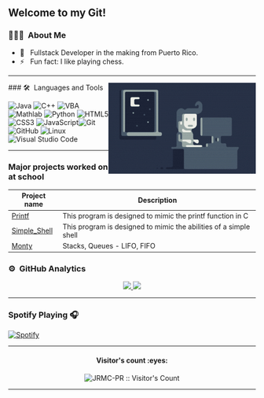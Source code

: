 ## Welcome to my Git!

### 👨🏻‍💻 &nbsp;About Me

- 🤔 &nbsp; Fullstack Developer in the making from Puerto Rico.
- ⚡️ &nbsp; Fun fact: I like playing chess.

---

<img alt="Night Coding" src="https://raw.githubusercontent.com/AVS1508/AVS1508/master/assets/Night-Coding.gif" align="right"/>
### 🛠 &nbsp;Languages and Tools

![Java](https://img.shields.io/badge/-Java-333333?style=flat&logo=java)
![C++](https://img.shields.io/badge/-C++-333333?style=flat&logo=c%2B%2B)
![VBA](https://img.shields.io/badge/-VBA-333333?style=flat&logo=vba)
![Mathlab](https://img.shields.io/badge/-Mathlab-333333?style=flat&logo=mathlab)
![Python](https://img.shields.io/badge/-Python-333333?style=flat&logo=python)
![HTML5](https://img.shields.io/badge/-HTML5-333333?style=flat&logo=HTML5)
![CSS3](https://img.shields.io/badge/-CSS3-333333?style=flat&logo=CSS3&logoColor=1572B6)
![JavaScript](https://img.shields.io/badge/-JavaScript-333333?style=flat&logo=javascript)![Git](https://img.shields.io/badge/-Git-333333?style=flat&logo=git)
![GitHub](https://img.shields.io/badge/-GitHub-333333?style=flat&logo=github)
![Linux](https://img.shields.io/badge/-Linux-003366?style=flat&logo=linux)
![Visual Studio Code](https://img.shields.io/badge/-Visual%20Studio%20Code-333333?style=flat&logo=visual-studio-code&logoColor=007ACC)

<!-- ![Bootstrap5](https://img.shields.io/badge/-Bootstrap-333333?style=flat&logo=bootstrap&logoColor=563D7C) -->
<!-- ![Tailwind CSS](https://img.shields.io/badge/-Tailwind%20CSS-333333?style=flat&logo=tailwindcss) -->
<!-- ![Django](https://img.shields.io/badge/-Django-092E20?style=flat&logo=django) -->
<!-- ![Django REST Framework](https://img.shields.io/badge/-Django%20REST%20Framework-092E20?style=flat&logo=django) -->
<!-- ![Flask](https://img.shields.io/badge/-Flask-000000?style=flat&logo=flask) -->
<!-- ![React JS](https://img.shields.io/badge/-React%20JS-333333?style=flat&logo=react) -->
<!-- ![MySQL](https://img.shields.io/badge/-MySQL-333333?style=flat&logo=mysql) -->
<!-- ![PostgreSQL](https://img.shields.io/badge/-PostgreSQL-336791?style=flat&logo=PostgreSQL) -->
<!-- ![Heroku](https://img.shields.io/badge/-Heroku-430098?style=flat&logo=heroku) -->
<!-- ![Digital Ocean](https://img.shields.io/badge/-Digital%20Ocean-333333?style=flat&logo=digitalocean) -->
<!-- ![Postman](https://img.shields.io/badge/-Postman-000000?style=flat&logo=postman) -->
<!-- ![Photoshop](https://img.shields.io/badge/-Photoshop-333333?style=flat&logo=adobe-photoshop) -->

---

### Major projects worked on at school

| Project name                                                     | Description                                                       |
| ---------------------------------------------------------------- | ----------------------------------------------------------------- |
| [Printf](https://github.com/JRMC-PR/holbertonschool-printf)      | This program is designed to mimic the printf function in C        |
| [Simple_Shell](https://github.com/JRMC-PR/holbertonschool-shell) | This program is designed to mimic the abilities of a simple shell |
| [Monty](https://github.com/JRMC-PR/holbertonschool-monty)        | Stacks, Queues - LIFO, FIFO                                       |

### ⚙️ &nbsp;GitHub Analytics

<p align="center">
<a href="https://github.com/JRMC-PR">
  <img height="180em" src="https://github-readme-stats-eight-theta.vercel.app/api?username=JRMC-PR&show_icons=true&theme=synthwave&include_all_commits=true&count_private=true"/>
  <img height="180em" src="https://github-readme-stats-eight-theta.vercel.app/api/top-langs/?username=JRMC-PR&layout=compact&langs_count=8&theme=synthwave"/>
</a>
</p>

---

### Spotify Playing 🎧

[![Spotify](https://novatorem.visualbean.vercel.app/api/spotify)](https://open.spotify.com/user/towartohio)

---

<h4 align="center">Visitor's count :eyes:</h4>

<p align="center"><img src="https://profile-counter.glitch.me/{JRMC-PR}/count.svg" alt="JRMC-PR :: Visitor's Count" /></p>

<!-- ### Blogs posts -->

<!-- BLOG-POST-LIST:START -->

<!-- - [How To Get Internship – Complete Internship Search Guide](https://blog.unwiredlearning.com/complete-internship-guide) -->
<!-- BLOG-POST-LIST:END -->

---

<!-- ### 🤝🏻 &nbsp;Connect with Me -->
<!--
<p align="center">
<a href="https://www.unwiredlearning.com/"><img alt="Website" src="https://img.shields.io/badge/website-unwiredlearning.com-green"></a>
<a href="https://www.linkedin.com/in/shubhamsarda/"><img alt="LinkedIn" src="https://img.shields.io/badge/linkedin-shubhamsarda-blue"></a>
<a href="https://www.instagram.com/shubham.ul/"><img alt="Instagram" src="https://img.shields.io/badge/instagram-shubham.ul-red"></a>
<a href="https://twitter.com/shubham_ul"><img alt="Twitter" src="https://img.shields.io/badge/twitter-shubham__ul-blue"></a>
</p> -->

